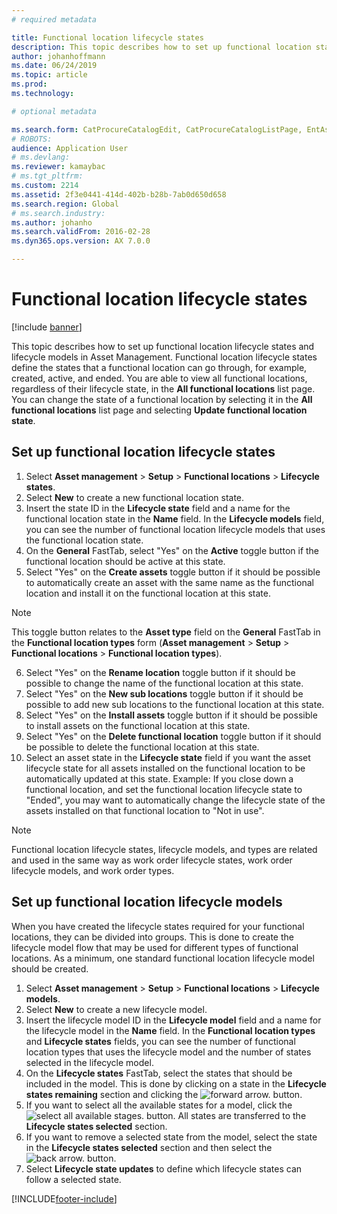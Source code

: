 ```yaml
---
# required metadata

title: Functional location lifecycle states
description: This topic describes how to set up functional location states and lifecycle models in Asset Management.
author: johanhoffmann
ms.date: 06/24/2019
ms.topic: article
ms.prod: 
ms.technology: 

# optional metadata

ms.search.form: CatProcureCatalogEdit, CatProcureCatalogListPage, EntAssetFunctionalLocationLifecycleModel, EntAssetFunctionalLocationLifecycleState
# ROBOTS: 
audience: Application User
# ms.devlang: 
ms.reviewer: kamaybac
# ms.tgt_pltfrm: 
ms.custom: 2214
ms.assetid: 2f3e0441-414d-402b-b28b-7ab0d650d658
ms.search.region: Global
# ms.search.industry: 
ms.author: johanho
ms.search.validFrom: 2016-02-28
ms.dyn365.ops.version: AX 7.0.0

---
```


# Functional location lifecycle states

[!include [banner](../../includes/banner.md)]

 

This topic describes how to set up functional location lifecycle states and lifecycle models in Asset Management. Functional location lifecycle states define the states that a functional location can go through, for example, created, active, and ended. You are able to view all functional locations, regardless of their lifecycle state, in the **All functional locations** list page. You can change the state of a functional location by selecting it in the **All functional locations** list page and selecting **Update functional location state**.

## Set up functional location lifecycle states

1. Select **Asset management** > **Setup** > **Functional locations** > **Lifecycle states**.
2. Select **New** to create a new functional location state.
3. Insert the state ID in the **Lifecycle state** field and a name for the functional location state in the **Name** field. In the **Lifecycle models** field, you can see the number of functional location lifecycle models that uses the functional location state.
4. On the **General** FastTab, select "Yes" on the **Active** toggle button if the functional location should be active at this state.
5. Select "Yes" on the **Create assets** toggle button if it should be possible to automatically create an asset with the same name as the functional location and install it on the functional location at this state.  
>[!NOTE]
>This toggle button relates to the **Asset type** field on the **General** FastTab in the **Functional location types** form (**Asset management** > **Setup** > **Functional locations** > **Functional location types**).

6. Select "Yes" on the **Rename location** toggle button if it should be possible to change the name of the functional location at this state.
7. Select "Yes" on the **New sub locations** toggle button if it should be possible to add new sub locations to the functional location at this state.
8. Select "Yes" on the **Install assets** toggle button if it should be possible to install assets on the functional location at this state.
9. Select "Yes" on the **Delete functional location** toggle button if it should be possible to delete the functional location at this state.
10. Select an asset state in the **Lifecycle state** field if you want the asset lifecycle state for all assets installed on the functional location to be automatically updated at this state. Example: If you close down a functional location, and set the functional location lifecycle state to "Ended", you may want to automatically change the lifecycle state of the assets installed on that functional location to "Not in use".


>[!NOTE]
>Functional location lifecycle states, lifecycle models, and types are related and used in the same way as work order lifecycle states, work order lifecycle models, and work order types. 

## Set up functional location lifecycle models

When you have created the lifecycle states required for your functional locations, they can be divided into groups. This is done to create the lifecycle model flow that may be used for different types of functional locations. As a minimum, one standard functional location lifecycle model should be created.

1. Select **Asset management** > **Setup** > **Functional locations** > **Lifecycle models**.
2. Select **New** to create a new lifecycle model.
3. Insert the lifecycle model ID in the **Lifecycle model** field and a name for the lifecycle model in the **Name** field. In the **Functional location types** and **Lifecycle states** fields, you can see the number of functional location types that uses the lifecycle model and the number of states selected in the lifecycle model.
4. On the **Lifecycle states** FastTab, select the states that should be included in the model. This is done by clicking on a state in the **Lifecycle states remaining** section and clicking the ![forward arrow.](media/02-setup-for-functional-locations.png) button.
5. If you want to select all the available states for a model, click the ![select all available stages.](media/03-setup-for-functional-locations.png) button. All states are transferred to the **Lifecycle states selected** section.
6. If you want to remove a selected state from the model, select the state in the **Lifecycle states selected** section and then select the ![back arrow.](media/04-setup-for-functional-locations.png) button.
7. Select **Lifecycle state updates** to define which lifecycle states can follow a selected state.


[!INCLUDE[footer-include](../../../includes/footer-banner.md)]
